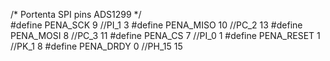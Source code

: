 /* Portenta SPI pins             ADS1299   */        
#define PENA_SCK    9   //PI_1      3
#define PENA_MISO   10  //PC_2     13
#define PENA_MOSI   8   //PC_3     11
#define PENA_CS    7   //PI_0       1
#define PENA_RESET  1   //PK_1      8
#define PENA_DRDY   0   //PH_15    15
